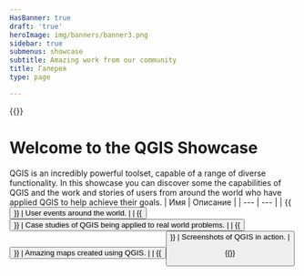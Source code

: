 ```yaml
---
HasBanner: true
draft: 'true'
heroImage: img/banners/banner3.png
sidebar: true
submenus: showcase
subtitle: Amazing work from our community
title: Галерея
type: page

---
```

{{<content-start >}}
# Welcome to the QGIS Showcase
QGIS is an incredibly powerful toolset, capable of a range of diverse functionality. In this showcase you can discover some the capabilities of QGIS and the work and stories of users from around the world who have applied QGIS to help achieve their goals.
| Имя | Описание |
| --- | --- |
| {{<button fullwidth="true" icon="fa-solid fa-calendar" class="is-success" link="showcase/user-group-events" text="User Group News" >}} | User events around the world. |
| {{<button fullwidth="true" icon="fa-solid fa-person" class="is-success" link="showcase/case-studies/" text="Примеры использования" >}} | Case studies of QGIS being applied to real world problems. |
| {{<button fullwidth="true" icon="fa-solid fa-map" class="is-success" link="showcase/maps/" text="Словари" >}} | Amazing maps created using QGIS. |
| {{<button fullwidth="true" icon="fa-solid fa-display" class="is-success" link="showcase/screenshots/" text="Скриншоты" >}} | Screenshots of QGIS in action. |

{{<content-end >}}
